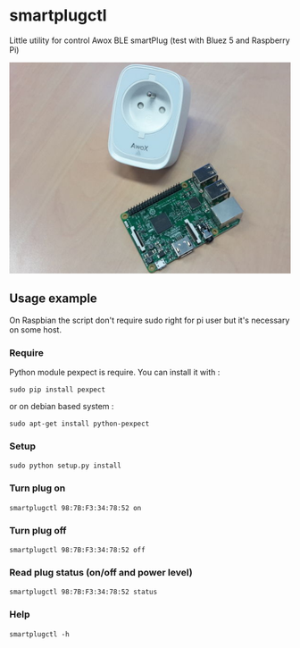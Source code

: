 # smartplugctl

Little utility for control Awox BLE smartPlug (test with Bluez 5 and Raspberry
Pi)

![](img/rpi_smartplug.jpg)

## Usage example

On Raspbian the script don't require sudo right for pi user but it's necessary
on some host.

### Require

Python module pexpect is require. You can install it with :

    sudo pip install pexpect

or on debian based system :

    sudo apt-get install python-pexpect

### Setup

    sudo python setup.py install

### Turn plug on

    smartplugctl 98:7B:F3:34:78:52 on

### Turn plug off

    smartplugctl 98:7B:F3:34:78:52 off

### Read plug status (on/off and power level)

    smartplugctl 98:7B:F3:34:78:52 status

### Help

    smartplugctl -h
